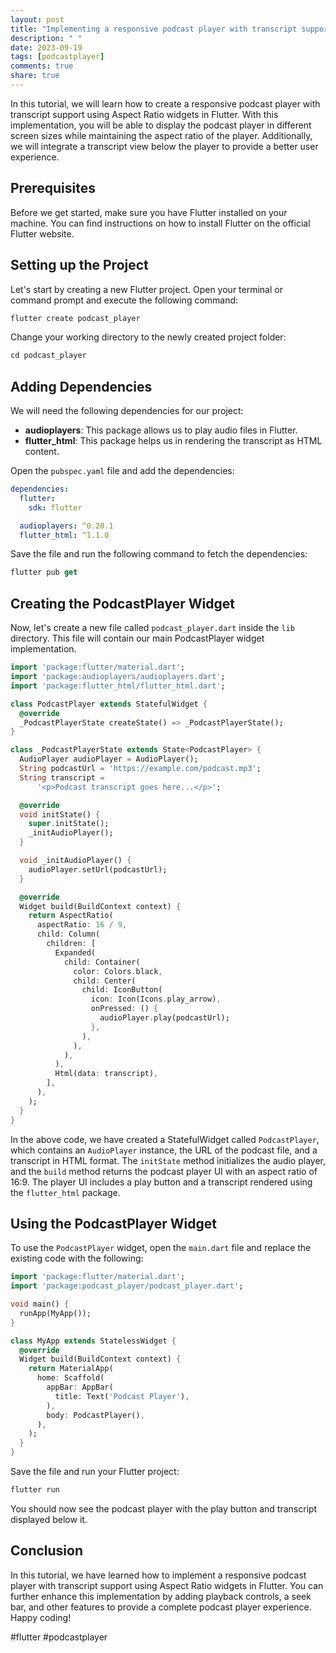 ```yaml
---
layout: post
title: "Implementing a responsive podcast player with transcript support using Aspect Ratio widgets in Flutter"
description: " "
date: 2023-09-19
tags: [podcastplayer]
comments: true
share: true
---
```


In this tutorial, we will learn how to create a responsive podcast player with transcript support using Aspect Ratio widgets in Flutter. With this implementation, you will be able to display the podcast player in different screen sizes while maintaining the aspect ratio of the player. Additionally, we will integrate a transcript view below the player to provide a better user experience.

## Prerequisites

Before we get started, make sure you have Flutter installed on your machine. You can find instructions on how to install Flutter on the official Flutter website.

## Setting up the Project

Let's start by creating a new Flutter project. Open your terminal or command prompt and execute the following command:

```dart
flutter create podcast_player
```

Change your working directory to the newly created project folder:

```dart
cd podcast_player
```

## Adding Dependencies

We will need the following dependencies for our project:

- **audioplayers**: This package allows us to play audio files in Flutter.
- **flutter_html**: This package helps us in rendering the transcript as HTML content.

Open the `pubspec.yaml` file and add the dependencies:

```yaml
dependencies:
  flutter:
    sdk: flutter

  audioplayers: ^0.20.1
  flutter_html: ^1.1.0
```

Save the file and run the following command to fetch the dependencies:

```dart
flutter pub get
```

## Creating the PodcastPlayer Widget

Now, let's create a new file called `podcast_player.dart` inside the `lib` directory. This file will contain our main PodcastPlayer widget implementation.

```dart
import 'package:flutter/material.dart';
import 'package:audioplayers/audioplayers.dart';
import 'package:flutter_html/flutter_html.dart';

class PodcastPlayer extends StatefulWidget {
  @override
  _PodcastPlayerState createState() => _PodcastPlayerState();
}

class _PodcastPlayerState extends State<PodcastPlayer> {
  AudioPlayer audioPlayer = AudioPlayer();
  String podcastUrl = 'https://example.com/podcast.mp3';
  String transcript =
      '<p>Podcast transcript goes here...</p>';

  @override
  void initState() {
    super.initState();
    _initAudioPlayer();
  }

  void _initAudioPlayer() {
    audioPlayer.setUrl(podcastUrl);
  }

  @override
  Widget build(BuildContext context) {
    return AspectRatio(
      aspectRatio: 16 / 9,
      child: Column(
        children: [
          Expanded(
            child: Container(
              color: Colors.black,
              child: Center(
                child: IconButton(
                  icon: Icon(Icons.play_arrow),
                  onPressed: () {
                    audioPlayer.play(podcastUrl);
                  },
                ),
              ),
            ),
          ),
          Html(data: transcript),
        ],
      ),
    );
  }
}
```

In the above code, we have created a StatefulWidget called `PodcastPlayer`, which contains an `AudioPlayer` instance, the URL of the podcast file, and a transcript in HTML format. The `initState` method initializes the audio player, and the `build` method returns the podcast player UI with an aspect ratio of 16:9. The player UI includes a play button and a transcript rendered using the `flutter_html` package.

## Using the PodcastPlayer Widget

To use the `PodcastPlayer` widget, open the `main.dart` file and replace the existing code with the following:

```dart
import 'package:flutter/material.dart';
import 'package:podcast_player/podcast_player.dart';

void main() {
  runApp(MyApp());
}

class MyApp extends StatelessWidget {
  @override
  Widget build(BuildContext context) {
    return MaterialApp(
      home: Scaffold(
        appBar: AppBar(
          title: Text('Podcast Player'),
        ),
        body: PodcastPlayer(),
      ),
    );
  }
}
```

Save the file and run your Flutter project:

```dart
flutter run
```

You should now see the podcast player with the play button and transcript displayed below it.

## Conclusion

In this tutorial, we have learned how to implement a responsive podcast player with transcript support using Aspect Ratio widgets in Flutter. You can further enhance this implementation by adding playback controls, a seek bar, and other features to provide a complete podcast player experience. Happy coding!

#flutter #podcastplayer